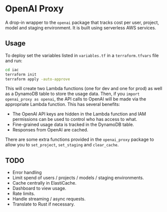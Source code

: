 # OpenAI Proxy

A drop-in wrapper to the `openai` package that tracks cost per user, project, model and staging environment. It is built using serverless AWS services.

## Usage

To deploy set the variables listed in `variables.tf` in a `terraform.tfvars` file and run:

```bash
cd iac
terraform init
terraform apply -auto-approve
```

This will create two Lambda functions (one for dev and one for prod) as well as a DynamoDB table to store the usage data. Then, if you `import openai_proxy as openai`, the API calls to OpenAI will be made via the appropriate Lambda function. This has several benefits:
- The OpenAI API keys are hidden in the Lambda function and IAM permissions can be used to control who has access to what.
- Fine-grained usage data is tracked in the DynamoDB table.
- Responses from OpenAI are cached.

There are some extra functions provided in the `openai_proxy` package to allow you to `set_project`, `set_staging` and `clear_cache`.

## TODO

- Error handling
- Limit spend of users / projects / models / staging environments.
- Cache centrally in ElastiCache.
- Dashboard to view usage.
- Rate limits.
- Handle streaming / async requests.
- Translate to Rust if necessary.
